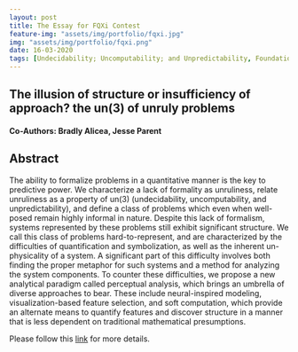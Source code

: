 ```yaml
---
layout: post
title: The Essay for FQXi Contest
feature-img: "assets/img/portfolio/fqxi.jpg"
img: "assets/img/portfolio/fqxi.png"
date: 16-03-2020
tags: [Undecidability; Uncomputability; and Unpredictability, Foundational Questions]
---    
```

## The illusion of structure or insufficiency of approach? the un(3) of unruly problems
#### Co-Authors: Bradly Alicea, Jesse Parent

## Abstract
The ability to formalize problems in a quantitative manner is the key to predictive power.
We characterize a lack of formality as unruliness, relate unruliness as a property of un(3)
(undecidability, uncomputability, and unpredictability), and define a class of problems which
even when well-posed remain highly informal in nature. Despite this lack of formalism, systems
represented by these problems still exhibit significant structure. We call this class of problems
hard-to-represent, and are characterized by the difficulties of quantification and symbolization,
as well as the inherent un-physicality of a system. A significant part of this difficulty involves
both finding the proper metaphor for such systems and a method for analyzing the system
components. To counter these difficulties, we propose a new analytical paradigm called
perceptual analysis, which brings an umbrella of diverse approaches to bear. These include
neural-inspired modeling, visualization-based feature selection, and soft computation, which
provide an alternate means to quantify features and discover structure in a manner that is less
dependent on traditional mathematical presumptions.

Please follow this [link](https://www.researchgate.net/profile/Bradly_Alicea2/publication/339956719_The_illusion_of_structure_or_insufficiency_of_approach_the_un3_of_unruly_problems/links/5e6fd6cb92851c1a689a4b65/The-illusion-of-structure-or-insufficiency-of-approach-the-un3-of-unruly-problems.pdf) for more details.

